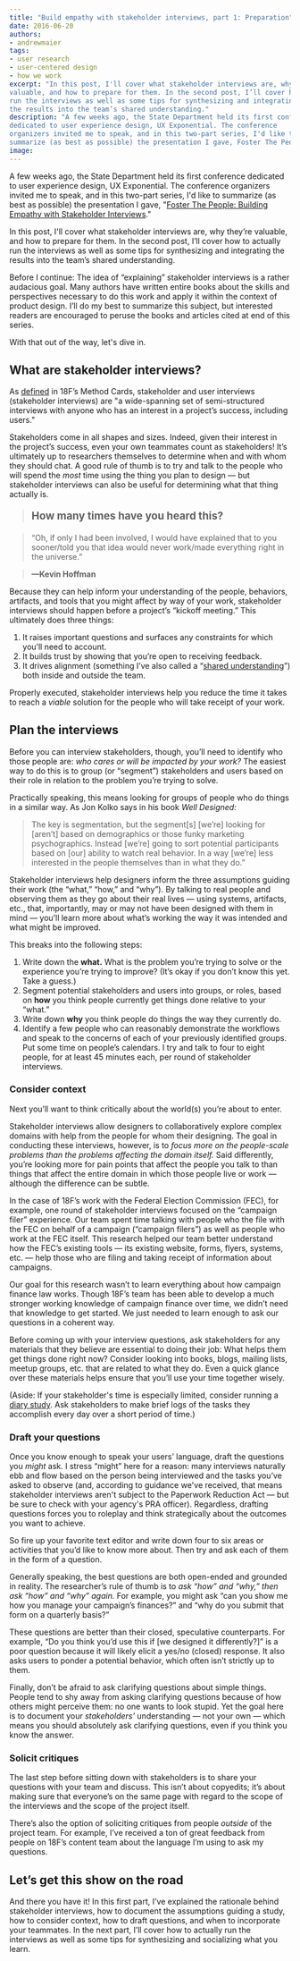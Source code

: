 ```yaml
---
title: "Build empathy with stakeholder interviews, part 1: Preparation"
date: 2016-06-20
authors:
- andrewmaier
tags:
- user research
- user-centered design
- how we work
excerpt: "In this post, I'll cover what stakeholder interviews are, why they’re
valuable, and how to prepare for them. In the second post, I’ll cover how to actually
run the interviews as well as some tips for synthesizing and integrating
the results into the team’s shared understanding."
description: "A few weeks ago, the State Department held its first conference
dedicated to user experience design, UX Exponential. The conference
organizers invited me to speak, and in this two-part series, I'd like to
summarize (as best as possible) the presentation I gave, Foster The People: Building Empathy with Stakeholder Interviews."
image:
---
```


A few weeks ago, the State Department held its first conference
dedicated to user experience design, UX Exponential. The conference
organizers invited me to speak, and in this two-part series, I'd like to
summarize (as best as possible) the presentation I gave, "[Foster The
People: Building Empathy with Stakeholder
Interviews](https://speakerdeck.com/andrewmaier/foster-the-people-building-empathy-with-stakeholder-interviews)."

In this post, I'll cover what stakeholder interviews are, why they’re
valuable, and how to prepare for them. In the second post, I’ll cover how to actually
run the interviews as well as some tips for synthesizing and integrating
the results into the team’s shared understanding.

Before I continue: The idea of “explaining” stakeholder interviews is a
rather audacious goal. Many authors have written entire books about the
skills and perspectives necessary to do this work and apply it within
the context of product design. I’ll do my best to summarize this
subject, but interested readers are encouraged to peruse the books and
articles cited at end of this series.

With that out of the way, let's dive in.

What are stakeholder interviews?
--------------------------------

As [defined](https://methods.18f.gov/stakeholder-and-user-interviews/) in 18F’s
Method Cards, stakeholder and user interviews (stakeholder interviews)
are "a wide-spanning set of semi-structured interviews with anyone who
has an interest in a project’s success, including users."

Stakeholders come in all shapes and sizes. Indeed, given their interest
in the project’s success, even your own teammates count as stakeholders!
It’s ultimately up to researchers themselves to determine when and with
whom they should chat. A good rule of thumb is to try and talk to the
people who will spend the *most* time using the thing you plan to design
— but stakeholder interviews can also be useful for determining what
that thing actually is.

><p style="font-size: 14pt;"><strong>How many times have you heard this?</strong></p>

>“Oh, if only I had been involved, I would have explained that to you sooner/told you that idea would never work/made everything right in the universe.”

>**—Kevin Hoffman**

Because they can help inform your understanding of the people,
behaviors, artifacts, and tools that you might affect by way of your
work, stakeholder interviews should happen before a project’s “kickoff
meeting.” This ultimately does three things:

1.  It raises important questions and surfaces any constraints for which you’ll need to account.
2.  It builds trust by showing that you’re open to receiving feedback.
3.  It drives alignment (something I’ve also called a “[shared understanding](http://ngenworks.com/design/an-unlikely-byproduct/)”) both inside and outside the team.

Properly executed, stakeholder interviews help you reduce the time it
takes to reach a *viable* solution for the people who will take receipt
of your work.

Plan the interviews
-------------------

Before you can interview stakeholders, though, you’ll need to identify
who those people are: *who cares or will be impacted by your work?* The
easiest way to do this is to group (or “segment”) stakeholders and users
based on their role in relation to the problem you’re trying to solve.

Practically speaking, this means looking for groups of people who do
things in a similar way. As Jon Kolko says in his book *Well Designed:*

  >The key is segmentation, but the segment[s] [we’re] looking for [aren’t] based on demographics or those funky marketing psychographics. Instead [we’re] going to sort potential participants based on [our] ability to watch real behavior. In a way [we’re] less interested in the people themselves than in what they do.”

Stakeholder interviews help designers inform the three assumptions
guiding their work (the “what,” “how,” and “why”). By talking to real
people and observing them as they go about their real lives — using
systems, artifacts, etc., that, importantly, may or may not have been
designed with them in mind — you’ll learn more about what’s working the
way it was intended and what might be improved.

This breaks into the following steps:

1.  Write down the **what.** What is the problem you’re trying to solve or the experience you’re trying to improve? (It’s okay if you don’t know this yet. Take a guess.)
2.  Segment potential stakeholders and users into groups, or roles, based on **how** you think people currently get things done relative to your “what.”
3.  Write down **why** you think people do things the way they currently do.
4.  Identify a few people who can reasonably demonstrate the workflows and speak to the concerns of each of your previously identified groups. Put some time on people’s calendars. I try and talk to four to eight people, for at least 45 minutes each, per round of stakeholder interviews.

### Consider context

Next you’ll want to think critically about the world(s) you’re about to
enter.

Stakeholder interviews allow designers to collaboratively explore
complex domains with help from the people for whom their designing. The
goal in conducting these interviews, however, is to *focus more on the
people-scale problems than the problems affecting the domain itself.*
Said differently, you’re looking more for pain points that affect the
people you talk to than things that affect the entire domain in which
those people live or work — although the difference can be subtle.

In the case of 18F’s work with the Federal Election Commission (FEC),
for example, one round of stakeholder interviews focused on the
“campaign filer” experience. Our team spent time talking with people who
the file with the FEC on behalf of a campaign (“campaign filers”) as
well as people who work at the FEC itself. This research helped our team
better understand how the FEC’s existing tools — its existing website,
forms, flyers, systems, etc. — help those who are filing and taking
receipt of information about campaigns.

Our goal for this research wasn’t to learn everything about how campaign
finance law works. Though 18F’s team has been able to develop a much
stronger working knowledge of campaign finance over time, we didn’t need
that knowledge to get started. We just needed to learn enough to ask our
questions in a coherent way.

Before coming up with your interview questions, ask stakeholders for any
materials that they believe are essential to doing their job: What helps
them get things done right now? Consider looking into books, blogs,
mailing lists, meetup groups, etc. that are related to what they do.
Even a quick glance over these materials helps ensure that you’ll use
your time together wisely.

(Aside: If your stakeholder's time is especially limited, consider
running a [diary
study](http://www.uxbooth.com/articles/jumpstart-design-research-with-a-diary-study/).
Ask stakeholders to make brief logs of the tasks they accomplish every
day over a short period of time.)

### Draft your questions

Once you know enough to speak your users’ language, draft the questions
you *might* ask. I stress “might” here for a reason: many interviews
naturally ebb and flow based on the person being interviewed and the
tasks you’ve asked to observe (and, according to guidance we've
received, that means stakeholder interviews aren't subject to the
Paperwork Reduction Act — but be sure to check with your agency's PRA
officer). Regardless, drafting questions forces you to roleplay and
think strategically about the outcomes you want to achieve.

So fire up your favorite text editor and write down four to six areas or
activities that you’d like to know more about. Then try and ask each of
them in the form of a question.

Generally speaking, the best questions are both open-ended and grounded
in reality. The researcher’s rule of thumb is to *ask “how” and “why,”
then ask “how” and “why” again.* For example, you might ask “can you
show me how you manage your campaign’s finances?” and “why do you submit
that form on a quarterly basis?”

These questions are better than their closed, speculative counterparts.
For example, “Do you think you’d use this if [we designed it
differently?]” is a poor question because it will likely elicit a yes/no
(closed) response. It also asks users to ponder a potential behavior,
which often isn’t strictly up to them.

Finally, don’t be afraid to ask clarifying questions about simple
things. People tend to shy away from asking clarifying questions because
of how others might perceive them: no one wants to look stupid. Yet the
goal here is to document your *stakeholders’* understanding — not your
own — which means you should absolutely ask clarifying questions, even
if you think you know the answer.

### Solicit critiques

The last step before sitting down with stakeholders is to share your
questions with your team and discuss. This isn’t about copyedits; it’s
about making sure that everyone’s on the same page with regard to the
scope of the interviews and the scope of the project itself.

There’s also the option of soliciting critiques from people *outside* of
the project team. For example, I’ve received a ton of great feedback
from people on 18F’s content team about the language I’m using to ask my
questions.

Let’s get this show on the road
-------------------------------

And there you have it! In this first part, I’ve explained the rationale
behind stakeholder interviews, how to document the assumptions guiding a
study, how to consider context, how to draft questions, and when to
incorporate your teammates. In the next part, I’ll cover how to actually
run the interviews as well as some tips for synthesizing and socializing
what you learn.
